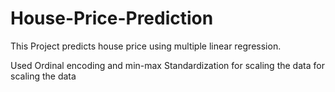 # House-Price-Prediction
This Project predicts house price using multiple linear regression.

Used Ordinal encoding and min-max Standardization for scaling the data for scaling the data 
